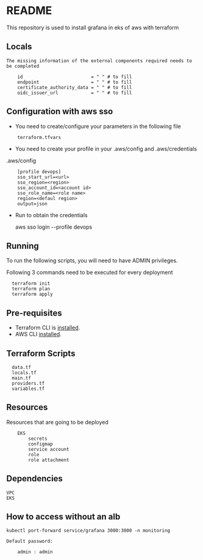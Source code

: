 # README

This repository is used to install grafana in eks of aws with terraform

## Locals

	The missing information of the external components required needs to be completed
```
    id                         = " " # to fill 
    endpoint                   = " " # to fill 
    certificate_authority_data = " " # to fill 
    oidc_issuer_url            = " " # to fill 
```

## Configuration with aws sso

  - You need to create/configure your parameters in the following file  
```
    terraform.tfvars
```

  - You need to create your profile in your .aws/config and .aws/credentials

.aws/config  
```
	[profile devops]
	sso_start_url=<url>
	sso_region=<region>
	sso_account_id=<account id>
	sso_role_name=<role name>
	region=<defaul region>
	output=json
```

  - Run to obtain the credentials

  	aws sso login --profile devops

## Running

To run the following scripts, you will need to have ADMIN privileges.

  Following 3 commands need to be executed for every deployment
``` 
  terraform init 
  terraform plan 
  terraform apply 
```

## Pre-requisites

- Terraform CLI is [installed](https://learn.hashicorp.com/tutorials/terraform/install-cli).  
- AWS CLI [installed](https://docs.aws.amazon.com/cli/latest/userguide/getting-started-install.html).  

## Terraform Scripts
``` 
  data.tf  
  locals.tf  
  main.tf  
  providers.tf  
  variables.tf
``` 

## Resources

Resources that are going to be deployed  
```
	EKS
		secrets
		configmap
		service account
		role
		role attachment
```

## Dependencies
	
	VPC
	EKS

## How to access without an alb

	kubectl port-forward service/grafana 3000:3000 -n monitoring

	Default password:

		admin : admin